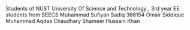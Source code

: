 Students of NUST University Of Science and Technology , 3rd year EE students from SEECS
Muhammad Sufiyan Sadiq    368154
Omair Siddique
Muhammad Aqdas Chaudhary
Shameer Hussain Khan
